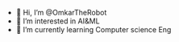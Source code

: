 - 👋 Hi, I’m @OmkarTheRobot
- 👀 I’m interested in AI&ML
- 🌱 I’m currently learning Computer science Eng



